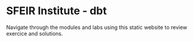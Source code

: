 # SFEIR Institute - dbt

Navigate through the modules and labs using this static website to review exercice and solutions.

